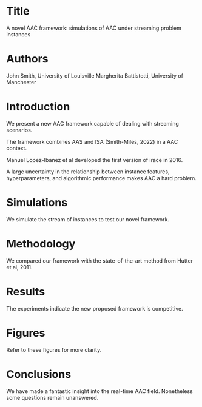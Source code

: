 # Title
A novel AAC framework: simulations of AAC under streaming problem instances

# Authors
John Smith, University of Louisville
Margherita Battistotti, University of Manchester

# Introduction
We present a new AAC framework capable of dealing with streaming scenarios. 

The framework combines AAS and ISA (Smith-Miles, 2022) in a AAC context.

Manuel Lopez-Ibanez et al developed the first version of irace in 2016.

A large uncertainty in the relationship between instance features, hyperparameters, and algorithmic performance makes AAC a hard problem.

# Simulations
We simulate the stream of instances to test our novel framework.

# Methodology
We compared our framework with the state-of-the-art method from Hutter et al, 2011.

# Results
The experiments indicate the new proposed framework is competitive.

# Figures
Refer to these figures for more clarity.

# Conclusions 
We have made a fantastic insight into the real-time AAC field. Nonetheless some questions remain unanswered.
